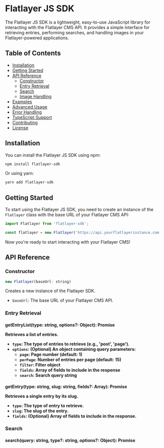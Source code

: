 # Flatlayer JS SDK

The Flatlayer JS SDK is a lightweight, easy-to-use JavaScript library for interacting with the Flatlayer CMS API. It provides a simple interface for retrieving entries, performing searches, and handling images in your Flatlayer-powered applications.

## Table of Contents

- [Installation](#installation)
- [Getting Started](#getting-started)
- [API Reference](#api-reference)
  - [Constructor](#constructor)
  - [Entry Retrieval](#entry-retrieval)
  - [Search](#search)
  - [Image Handling](#image-handling)
- [Examples](#examples)
- [Advanced Usage](#advanced-usage)
- [Error Handling](#error-handling)
- [TypeScript Support](#typescript-support)
- [Contributing](#contributing)
- [License](#license)

## Installation

You can install the Flatlayer JS SDK using npm:

```bash
npm install flatlayer-sdk
```

Or using yarn:

```bash
yarn add flatlayer-sdk
```

## Getting Started

To start using the Flatlayer JS SDK, you need to create an instance of the `Flatlayer` class with the base URL of your Flatlayer CMS API:

```javascript
import Flatlayer from 'flatlayer-sdk';

const flatlayer = new Flatlayer('https://api.yourflatlayerinstance.com');
```

Now you're ready to start interacting with your Flatlayer CMS!

## API Reference

### Constructor

```javascript
new Flatlayer(baseUrl: string)
```

Creates a new instance of the Flatlayer SDK.

- `baseUrl`: The base URL of your Flatlayer CMS API.

### Entry Retrieval

#### getEntryList(type: string, options?: Object): Promise<Object>

Retrieves a list of entries.

- `type`: The type of entries to retrieve (e.g., 'post', 'page').
- `options`: (Optional) An object containing query parameters:
  - `page`: Page number (default: 1)
  - `perPage`: Number of entries per page (default: 15)
  - `filter`: Filter object
  - `fields`: Array of fields to include in the response
  - `search`: Search query string

#### getEntry(type: string, slug: string, fields?: Array<string>): Promise<Object>

Retrieves a single entry by its slug.

- `type`: The type of entry to retrieve.
- `slug`: The slug of the entry.
- `fields`: (Optional) Array of fields to include in the response.

### Search

#### search(query: string, type?: string, options?: Object): Promise<Object>

Performs a search across entry types or within a specific type.

- `query`: The search query string.
- `type`: (Optional) The entry type to search within.
- `options`: (Optional) An object containing query parameters (same as `getEntryList`).

### Image Handling

(Image handling methods remain the same)

## Examples

### Fetching a list of blog posts

```javascript
const flatlayer = new Flatlayer('https://api.yourflatlayerinstance.com');

flatlayer.getEntryList('post', {
  page: 1,
  perPage: 10,
  filter: { published: true },
  fields: ['title', 'excerpt', 'author', 'published_at']
})
  .then(response => {
    console.log('Blog posts:', response.data);
    console.log('Total posts:', response.total);
    console.log('Current page:', response.current_page);
  })
  .catch(error => console.error('Error fetching blog posts:', error));
```

### Retrieving a single page by slug

```javascript
flatlayer.getEntry('page', 'about-us', ['title', 'content', 'meta'])
  .then(page => {
    console.log('Page title:', page.title);
    console.log('Page content:', page.content);
    console.log('Page meta:', page.meta);
  })
  .catch(error => console.error('Error fetching page:', error));
```

### Performing a search

```javascript
flatlayer.search('JavaScript', 'post', {
  page: 1,
  perPage: 20,
  fields: ['title', 'excerpt', 'author']
})
  .then(results => {
    console.log('Search results:', results.data);
    console.log('Total results:', results.total);
  })
  .catch(error => console.error('Error performing search:', error));
```

### Generating a responsive image

```javascript
const image = {
  id: '12345',
  alt: 'A beautiful landscape'
};

const responsiveProps = flatlayer.getResponsiveImageProps(image, 
  ['100vw', 'md:50vw', 'lg:33vw'],
  {
    breakpoints: { md: 768, lg: 1024 },
    defaultImageParams: { quality: 80 },
    displaySize: [800, 600]
  }
);

console.log('Responsive image props:', responsiveProps);

// Use the props in your HTML
const imgTag = `<img src="${responsiveProps.src}" 
                     srcset="${responsiveProps.srcset}" 
                     sizes="${responsiveProps.sizes}" 
                     alt="${responsiveProps.alt}" 
                     width="${responsiveProps.width}" 
                     height="${responsiveProps.height}">`;
```

## Advanced Usage

### Using filters

The Flatlayer CMS supports advanced filtering options. Here's an example of using complex filters:

```javascript
flatlayer.getContentList('product', {
  filter: {
    category: 'electronics',
    price: { $gte: 100, $lte: 500 },
    tags: { $contains: 'bestseller' },
    $or: [
      { brand: 'Apple' },
      { brand: 'Samsung' }
    ]
  }
})
  .then(response => console.log('Filtered products:', response.data))
  .catch(error => console.error('Error fetching products:', error));
```

### Pagination

The SDK automatically handles pagination. You can easily navigate through pages:

```javascript
async function getAllPosts() {
  let page = 1;
  let allPosts = [];
  let hasMorePages = true;

  while (hasMorePages) {
    const response = await flatlayer.getContentList('post', { page, perPage: 100 });
    allPosts = allPosts.concat(response.data);
    hasMorePages = response.current_page < response.last_page;
    page++;
  }

  return allPosts;
}

getAllPosts()
  .then(posts => console.log('All posts:', posts))
  .catch(error => console.error('Error fetching all posts:', error));
```

## Error Handling

The SDK uses native Promises, so you can use `.catch()` to handle errors:

```javascript
flatlayer.getContentItem('post', 'non-existent-post')
  .then(post => console.log('Post:', post))
  .catch(error => {
    if (error.message.includes('404')) {
      console.error('Post not found');
    } else {
      console.error('An error occurred:', error.message);
    }
  });
```

## TypeScript Support

The Flatlayer JS SDK includes TypeScript definitions. You can import and use the SDK in your TypeScript projects without any additional setup.

```typescript
import Flatlayer from 'flatlayer-sdk';

const flatlayer: Flatlayer = new Flatlayer('https://api.yourflatlayerinstance.com');

interface BlogPost {
  title: string;
  content: string;
  author: string;
}

flatlayer.getContentItem<BlogPost>('post', 'my-first-post')
        .then(post => {
          console.log(post.title);  // TypeScript knows this exists
          console.log(post.content);
          console.log(post.author);
        });
```

## Contributing

We welcome contributions to the Flatlayer JS SDK! Please see our [Contributing Guide](CONTRIBUTING.md) for more details on how to get started.

## License

The Flatlayer JS SDK is open-source software licensed under the [MIT license](LICENSE).